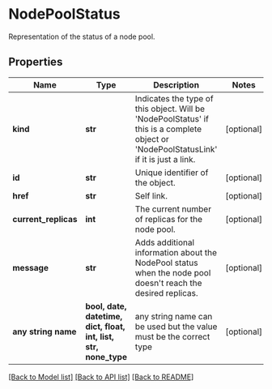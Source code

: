 # NodePoolStatus

Representation of the status of a node pool.

## Properties
Name | Type | Description | Notes
------------ | ------------- | ------------- | -------------
**kind** | **str** | Indicates the type of this object. Will be &#39;NodePoolStatus&#39; if this is a complete object or &#39;NodePoolStatusLink&#39; if it is just a link. | [optional] 
**id** | **str** | Unique identifier of the object. | [optional] 
**href** | **str** | Self link. | [optional] 
**current_replicas** | **int** | The current number of replicas for the node pool. | [optional] 
**message** | **str** | Adds additional information about the NodePool status when the node pool doesn&#39;t reach the desired replicas. | [optional] 
**any string name** | **bool, date, datetime, dict, float, int, list, str, none_type** | any string name can be used but the value must be the correct type | [optional]

[[Back to Model list]](../README.md#documentation-for-models) [[Back to API list]](../README.md#documentation-for-api-endpoints) [[Back to README]](../README.md)


